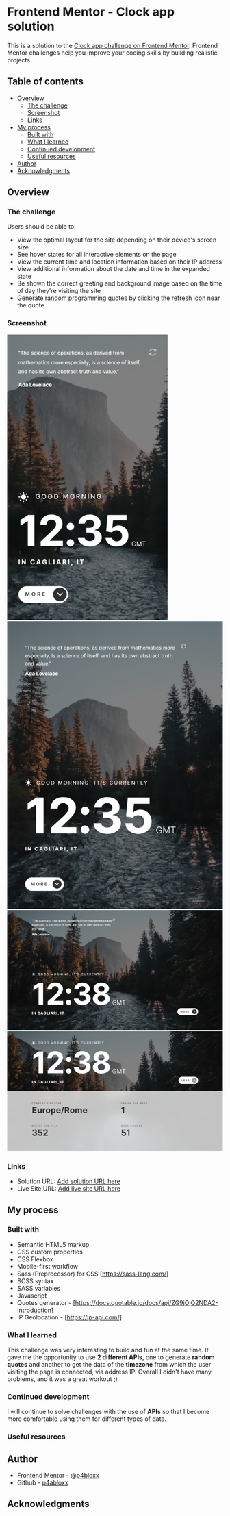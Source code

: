 # Frontend Mentor - Clock app solution

This is a solution to the [Clock app challenge on Frontend Mentor](https://www.frontendmentor.io/challenges/clock-app-LMFaxFwrM). Frontend Mentor challenges help you improve your coding skills by building realistic projects.

## Table of contents

- [Overview](#overview)
  - [The challenge](#the-challenge)
  - [Screenshot](#screenshot)
  - [Links](#links)
- [My process](#my-process)
  - [Built with](#built-with)
  - [What I learned](#what-i-learned)
  - [Continued development](#continued-development)
  - [Useful resources](#useful-resources)
- [Author](#author)
- [Acknowledgments](#acknowledgments)

## Overview

### The challenge

Users should be able to:

- View the optimal layout for the site depending on their device's screen size
- See hover states for all interactive elements on the page
- View the current time and location information based on their IP address
- View additional information about the date and time in the expanded state
- Be shown the correct greeting and background image based on the time of day they're visiting the site
- Generate random programming quotes by clicking the refresh icon near the quote

### Screenshot

![](./SCREENSHOTS/mobile%20view.png)
![](./SCREENSHOTS/tablet%20view.png)
![](./SCREENSHOTS/dekstop%20view.png)
![](./SCREENSHOTS/desktop%20view%20-%20panel%20open.png)

### Links

- Solution URL: [Add solution URL here](https://your-solution-url.com)
- Live Site URL: [Add live site URL here](https://your-live-site-url.com)

## My process

### Built with

- Semantic HTML5 markup
- CSS custom properties
- CSS Flexbox
- Mobile-first workflow
- Sass (Preprocessor) for CSS [https://sass-lang.com/]
- SCSS syntax
- SASS variables
- Javascript
- Quotes generator - [https://docs.quotable.io/docs/api/ZG9jOjQ2NDA2-introduction]
- IP Geolocation - [https://ip-api.com/]

### What I learned

This challenge was very interesting to build and fun at the same time. It gave me the opportunity to use **2 different APIs**, one to generate **random quotes** and another to get the data of the **timezone** from which the user visiting the page is connected, via address IP. Overall I didn't have many problems, and it was a great workout ;)

### Continued development

I will continue to solve challenges with the use of **APIs** so that I become more comfortable using them for different types of data.

### Useful resources

## Author

- Frontend Mentor - [@p4bloxx](https://www.frontendmentor.io/profile/p4bloxx)
- Github - [p4abloxx](https://github.com/p4bloxx)

## Acknowledgments
